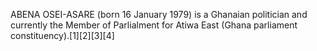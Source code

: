 ABENA OSEI-ASARE (born 16 January 1979) is a Ghanaian politician and currently the Member of Parlialment for Atiwa East (Ghana parliament constituency).[1][2][3][4]
